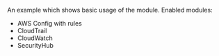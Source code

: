 An example which shows basic usage of the module.
Enabled modules:
- AWS Config with rules
- CloudTrail
- CloudWatch
- SecurityHub